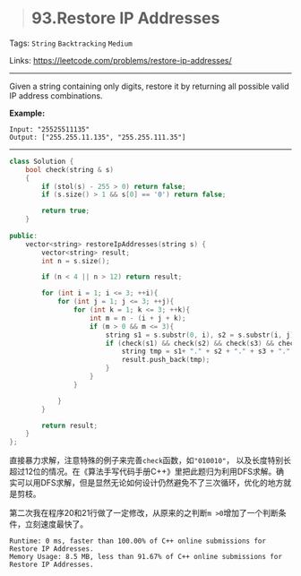 > # 93.Restore IP Addresses

Tags: `String` `Backtracking` `Medium`

Links: <https://leetcode.com/problems/restore-ip-addresses/>

---

Given a string containing only digits, restore it by returning all possible valid IP address combinations.

**Example:**

```
Input: "25525511135"
Output: ["255.255.11.135", "255.255.111.35"]
```

---

```c++
class Solution {
    bool check(string & s)
    {
        if (stol(s) - 255 > 0) return false;
        if (s.size() > 1 && s[0] == '0') return false;

        return true;
    }
    
public:
    vector<string> restoreIpAddresses(string s) {
        vector<string> result;
        int n = s.size();

        if (n < 4 || n > 12) return result;

        for (int i = 1; i <= 3; ++i){
            for (int j = 1; j <= 3; ++j){
                for (int k = 1; k <= 3; ++k){
                    int m = n - (i + j + k);
                    if (m > 0 && m <= 3){
                        string s1 = s.substr(0, i), s2 = s.substr(i, j), s3 = s.substr(i + j, k), s4 = s.substr(i + j + k, n);
                        if (check(s1) && check(s2) && check(s3) && check(s4)){
                            string tmp = s1+ "." + s2 + "." + s3 + "." + s4;
                            result.push_back(tmp);
                        }
                    }
                }

            }
        }

        return result;
    }
};
```

直接暴力求解，注意特殊的例子来完善`check`函数，如`"010010"`， 以及长度特别长超过12位的情况。在《算法手写代码手册C++》里把此题归为利用DFS求解。确实可以用DFS求解，但是显然无论如何设计仍然避免不了三次循环，优化的地方就是剪枝。

第二次我在程序20和21行做了一定修改，从原来的之判断`m >0`增加了一个判断条件，立刻速度最快了。

```
Runtime: 0 ms, faster than 100.00% of C++ online submissions for Restore IP Addresses.
Memory Usage: 8.5 MB, less than 91.67% of C++ online submissions for Restore IP Addresses.
```

